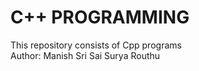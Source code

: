 # C++ PROGRAMMING
This repository consists of Cpp programs
<br>
Author: Manish Sri Sai Surya Routhu

